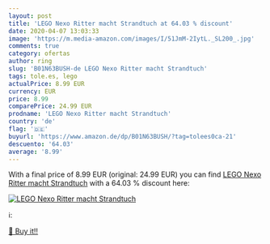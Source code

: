 ```yaml
---
layout: post
title: 'LEGO Nexo Ritter macht Strandtuch at 64.03 % discount'
date: 2020-04-07 13:03:33
image: 'https://m.media-amazon.com/images/I/51JmM-2IytL._SL200_.jpg'
comments: true
category: ofertas
author: ring
slug: 'B01N63BUSH-de LEGO Nexo Ritter macht Strandtuch'
tags: tole.es, lego
actualPrice: 8.99 EUR
currency: EUR
price: 8.99
comparePrice: 24.99 EUR
prodname: 'LEGO Nexo Ritter macht Strandtuch'
country: 'de'
flag: '🇩🇪'
buyurl: 'https://www.amazon.de/dp/B01N63BUSH/?tag=tolees0ca-21'
descuento: '64.03'
average: '8.99'
---
```


With a final price of 8.99 EUR (original: 24.99 EUR) you can find [LEGO Nexo Ritter macht Strandtuch](https://www.amazon.de/dp/B01N63BUSH/?tag=tolees0ca-21) with a  64.03 % discount here:

[![LEGO Nexo Ritter macht Strandtuch](https://m.media-amazon.com/images/I/51JmM-2IytL._SL200_.jpg)](https://www.amazon.de/dp/B01N63BUSH/?tag=tolees0ca-21)

ℹ️:


[🛒 Buy it!!](https://www.amazon.de/dp/B01N63BUSH/?tag=tolees0ca-21)
